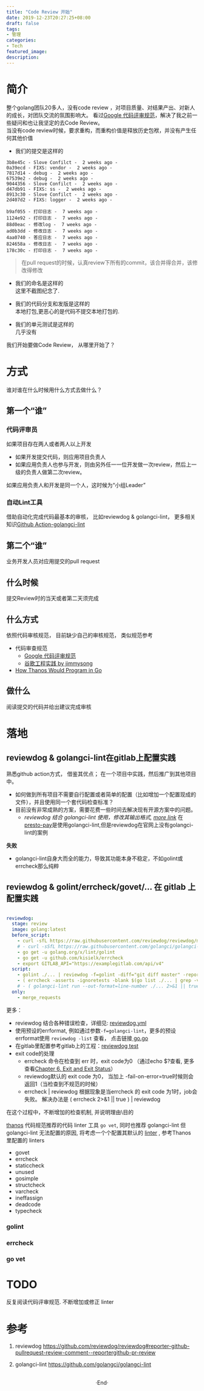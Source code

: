 ```yaml
---
title: "Code Review 开始"
date: 2019-12-23T20:27:25+08:00
draft: false
tags: 
- 管理
categories: 
- Tech 
featured_image: 
description: 
---
```

# 简介 
整个golang团队20多人，没有code review ，对项目质量、对结果产出、对新人的成长，对团队交流的氛围影响大。 看过[Google 代码评审规范](https://www.infoq.cn/article/QJi1Kqm4pH3UNAqNzl3l)，解决了我之前一些疑问和也让我坚定的去Code Review。  
当没有code review时候，要求重构，而重构价值是释放历史包袱，并没有产生任何其他价值  

- 我们的提交是这样的  

```golang
3b8e45c - Slove Confilct -  2 weeks ago -
0a39ecd - FIXS: vendor -  2 weeks ago -
7817d14 - debug -  2 weeks ago -
67539e2 - debug -  2 weeks ago -
9044356 - Slove Confilct -  2 weeks ago -
d47db91 - FIXS: ss -  2 weeks ago -
8913c30 - Slove Confilct -  2 weeks ago -
2d407d2 - FIXS: logger -  2 weeks ago -
```

``` golang
b9af055 - 打印日志 -  7 weeks ago - 
1124e92 - 打印日志 -  7 weeks ago - 
88d0eac - 修改log -  7 weeks ago - 
ad0b3dd - 修改日志 -  7 weeks ago - 
4aa0740 - 答应日志 -  7 weeks ago - 
824658a - 修改日志 -  7 weeks ago - 
178c30c - 打印日志 -  7 weeks ago - 
```
> 在pull request的时候，认真review下所有的commit，该合并得合并，该修改得修改

- 我们的命名是这样的  
  这里不截图纪念了. 

- 我们的代码分支和发版是这样的  
  本地打包,更恶心的是代码不提交本地打包的.  

- 我们的单元测试是这样的  
  几乎没有  

我们开始要做Code Review， 从哪里开始了？  
# 方式
谁对谁在什么时候用什么方式去做什么？

## 第一个“谁”

### 代码评审员
如果项目存在两人或者两人以上开发 

- 如果开发提交代码，则应用项目负责人  
- 如果应用负责人也参与开发，则由另外任一一位开发做一次review，然后上一级的负责人做第二次review。 

如果应用负责人和开发是同一个人，这时候为“小组Leader”   

### 自动Lint工具
借助自动化完成代码最基本的审核， 比如reviewdog & golangci-lint， 更多相关知识[Github Action-golangci-lint](https://github.com/reviewdog/action-golangci-lint)   



## 第二个“谁”
业务开发人员对应用提交的pull request 

## 什么时候
提交Review时的当天或者第二天须完成

## 什么方式
依照代码审核规范， 目前缺少自己的审核规范，
类似规范参考

- 代码审查规范
  - [Google 代码评审规范](https://www.infoq.cn/article/QJi1Kqm4pH3UNAqNzl3l)  
  - [谷歌工程实践 by jimmysong][google-golang-practice]
- [How Thanos Would Program in Go](https://www.bwplotka.dev/2020/how-thanos-would-program-in-go/)

## 做什么
阅读提交的代码并给出建议完成审核

# 落地

## reviewdog & golangci-lint在gitlab上配置实践
熟悉github action方式， 借鉴其优点； 在一个项目中实践，然后推广到其他项目中。

- 如何做到所有项目不需要自行配置或者简单的配置（比如增加一个配置现成的文件），并且使用同一个套代码检查标准？ 
- 目前没有非常成熟的方案，需要花费一些时间去解决现有开源方案中的问题。
    - *reviewdog 结合 golangci-lint 使用，修改其输出格式, [more link][golangci-lint-fmt]*
      在[presto-pay][presto_pay]是使用golangci-lint,但是reviewdog在官网上没有golangci-lint的案例

**失败**

- golangci-lint自身大而全的能力，导致其功能本身不稳定，不如golint或errcheck那么纯粹 

## reviewdog & golint/errcheck/govet/... 在 gitlab 上配置实践

```yml

reviewdog:
  stage: review
  image: golang:latest
  before_script:
    - curl -sfL https://raw.githubusercontent.com/reviewdog/reviewdog/master/install.sh| sh -s -- -b $(go env GOPATH)/bin v0.10.0
    # - curl -sSfL https://raw.githubusercontent.com/golangci/golangci-lint/master/install.sh | sh -s -- -b $(go env GOPATH)/bin v1.27.0
    - go get -u golang.org/x/lint/golint
    - go get -u github.com/kisielk/errcheck
    - export GITLAB_API="https://examplegitlab.com/api/v4"  
  script:
    - golint ./... | reviewdog -f=golint -diff="git diff master" -reporter=gitlab-mr-discussion  -fail-on-error=true
    - ( errcheck -asserts -ignoretests -blank $(go list ./... | grep -v /vendor/) 2>&1 || true ) | reviewdog -name=errcheck -efm="%f:%l:%c:%m" -reporter=gitlab-mr-discussion -level=warning -fail-on-error=true
    # - ( golangci-lint run --out-format=line-number ./... 2>&1 || true ) | reviewdog -f=golangci-lint --name=golangci-lint  -diff="git diff master" -reporter=gitlab-mr-discussion -fail-on-error=true
  only:
    - merge_requests
```

更多： 

- reviewdog 结合各种错误检查，详细见: [reviewdog.yml][reviewdog_for_go_tools]
- 使用预设的errformat, 例如通过参数`-f=golangci-lint`，更多的预设errformat使用 `reviewdog -list` 查看， 点击链接[ go.go ][go-fmt]
- 在gitlab里配置参考gitlab上的工程：[reviewdog test][reviewdog-test]
- exit code的处理 
  -  errcheck 命令在检查到 err 时，exit code为0 （通过echo $?查看, 更多查看[Chapter 6. Exit and Exit Status][exit_and_status]）
  -  reviewdog默认的 exit code 为0， 当加上 -fail-on-error=true时候则会返回1（当检查到不规范的时候）
  -  errcheck | reviewdog  根据现象是当errcheck 的 exit code 为1时，job会失败。 解决办法是 ( errcheck 2>&1 || true ) | reviewdog

在这个过程中，不断增加的检查机制, 并说明理由\目的

[thanos](https://github.com/thanos-io/thanos) 代码规范推荐的代码 linter 工具 `go vet`, 同时也推荐 golangci-lint 
但 golangci-lint 无法配置的原因, 将考虑一个个配置其默认的 [linter](https://golangci-lint.run/usage/linters/) , 参考Thanos 里配置的 linters

- govet
- errcheck
- staticcheck
- unused
- gosimple
- structcheck
- varcheck
- ineffassign
- deadcode
- typecheck

### golint 

### errcheck

### go vet

# TODO
反复阅读代码评审规范.
不断增加或修正 linter

# 参考
1. reviewdog
  https://github.com/reviewdog/reviewdog#reporter-github-pullrequest-review-comment--reportergithub-pr-review 

2. golangci-lint
  https://github.com/golangci/golangci-lint


[go-fmt]: https://github.com/reviewdog/errorformat/blob/master/fmts/go.go

[reviewdog-test]: https://gitlab.com/Hyvi/reviewdog-test/-/blob/gitlab-ci-test2/.gitlab-ci.yml

[golangci-lint-fmt]: https://gitlab.com/Hyvi/reviewdog-test/-/blob/gitlab-ci-test2/.gitlab-ci.yml

[presto_pay]: https://github.com/calmato/presto-pay/blob/master/api/user/Makefile

[exit_and_status]: https://www.tldp.org/LDP/abs/html/exit-status.html#EXITSTATUSREF

[reviewdog_for_go_tools]: https://gitlab.com/reviewdog/reviewdog/-/blob/master/.reviewdog.yml

[google-golang-practice]: https://jimmysong.io/eng-practices/

<br>

<center>  ·End·  </center>
